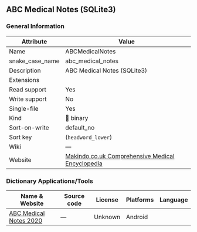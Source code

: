 ## ABC Medical Notes (SQLite3)

### General Information

| Attribute       | Value                                                                                           |
| --------------- | ----------------------------------------------------------------------------------------------- |
| Name            | ABCMedicalNotes                                                                                 |
| snake_case_name | abc_medical_notes                                                                               |
| Description     | ABC Medical Notes (SQLite3)                                                                     |
| Extensions      |                                                                                                 |
| Read support    | Yes                                                                                             |
| Write support   | No                                                                                              |
| Single-file     | Yes                                                                                             |
| Kind            | 🔢 binary                                                                                        |
| Sort-on-write   | default_no                                                                                      |
| Sort key        | (`headword_lower`)                                                                              |
| Wiki            | ―                                                                                               |
| Website         | [Makindo.co.uk Comprehensive Medical Encyclopedia](https://www.makindo.co.uk/topics/_index.php) |

### Dictionary Applications/Tools

| Name & Website                                                                                           | Source code | License | Platforms | Language |
| -------------------------------------------------------------------------------------------------------- | ----------- | ------- | --------- | -------- |
| [ABC Medical Notes 2020](https://play.google.com/store/apps/details?id=com.pocketmednotes2014.secondapp) | ―           | Unknown | Android   |          |

